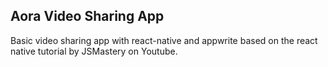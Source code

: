 ## Aora Video Sharing App

Basic video sharing app with react-native and appwrite based on the react native tutorial by JSMastery on Youtube.

